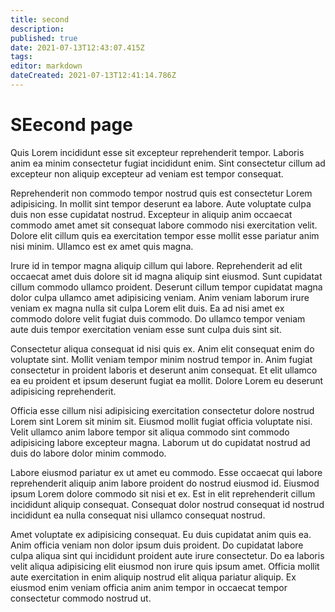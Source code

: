 ```yaml
---
title: second
description: 
published: true
date: 2021-07-13T12:43:07.415Z
tags: 
editor: markdown
dateCreated: 2021-07-13T12:41:14.786Z
---
```

# SEecond page

Quis Lorem incididunt esse sit excepteur reprehenderit tempor. Laboris anim ea minim consectetur fugiat incididunt enim. Sint consectetur cillum ad excepteur non aliquip excepteur ad veniam est tempor consequat.

Reprehenderit non commodo tempor nostrud quis est consectetur Lorem adipisicing. In mollit sint tempor deserunt ea labore. Aute voluptate culpa duis non esse cupidatat nostrud. Excepteur in aliquip anim occaecat commodo amet amet sit consequat labore commodo nisi exercitation velit. Dolore elit cillum quis ea exercitation tempor esse mollit esse pariatur anim nisi minim. Ullamco est ex amet quis magna.

Irure id in tempor magna aliquip cillum qui labore. Reprehenderit ad elit occaecat amet duis dolore sit id magna aliquip sint eiusmod. Sunt cupidatat cillum commodo ullamco proident. Deserunt cillum tempor cupidatat magna dolor culpa ullamco amet adipisicing veniam. Anim veniam laborum irure veniam ex magna nulla sit culpa Lorem elit duis. Ea ad nisi amet ex commodo dolore velit fugiat duis commodo. Do ullamco tempor veniam aute duis tempor exercitation veniam esse sunt culpa duis sint sit.

Consectetur aliqua consequat id nisi quis ex. Anim elit consequat enim do voluptate sint. Mollit veniam tempor minim nostrud tempor in. Anim fugiat consectetur in proident laboris et deserunt anim consequat. Et elit ullamco ea eu proident et ipsum deserunt fugiat ea mollit. Dolore Lorem eu deserunt adipisicing reprehenderit.

Officia esse cillum nisi adipisicing exercitation consectetur dolore nostrud Lorem sint Lorem sit minim sit. Eiusmod mollit fugiat officia voluptate nisi. Velit ullamco anim labore tempor sit aliqua commodo sint commodo adipisicing labore excepteur magna. Laborum ut do cupidatat nostrud ad duis do labore dolor minim commodo.

Labore eiusmod pariatur ex ut amet eu commodo. Esse occaecat qui labore reprehenderit aliquip anim labore proident do nostrud eiusmod id. Eiusmod ipsum Lorem dolore commodo sit nisi et ex. Est in elit reprehenderit cillum incididunt aliquip consequat. Consequat dolor nostrud consequat id nostrud incididunt ea nulla consequat nisi ullamco consequat nostrud.

Amet voluptate ex adipisicing consequat. Eu duis cupidatat anim quis ea. Anim officia veniam non dolor ipsum duis proident. Do cupidatat labore culpa aliqua sint qui incididunt proident aute irure consectetur. Do ea laboris velit aliqua adipisicing elit eiusmod non irure quis ipsum amet. Officia mollit aute exercitation in enim aliquip nostrud elit aliqua pariatur aliquip. Ex eiusmod enim veniam officia anim anim tempor in occaecat tempor consectetur commodo nostrud ut.
